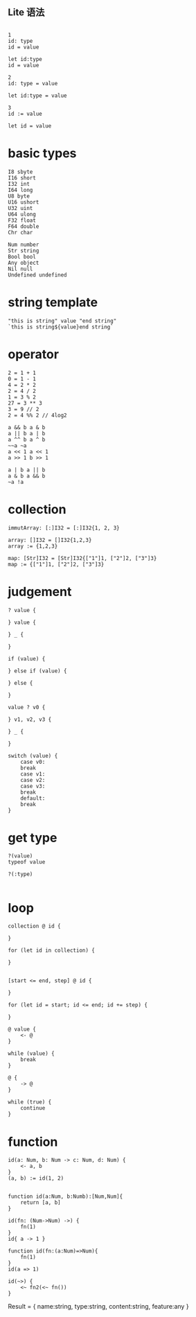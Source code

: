 ## Lite 语法

```

1
id: type
id = value

let id:type
id = value

2
id: type = value

let id:type = value

3
id := value

let id = value
```

# basic types

```
I8 sbyte
I16 short
I32 int
I64 long
U8 byte
U16 ushort
U32 uint
U64 ulong
F32 float
F64 double
Chr char

Num number
Str string
Bool bool
Any object
Nil null
Undefined undefined
```

# string template

```
"this is string" value "end string"
`this is string${value}end string`
```

# operator

```
2 = 1 + 1
0 = 1 - 1
4 = 2 * 2
2 = 4 / 2
1 = 3 % 2
27 = 3 ** 3
3 = 9 // 2
2 = 4 %% 2 // 4log2

a && b a & b
a || b a | b
a ^^ b a ^ b
~~a ~a
a << 1 a << 1
a >> 1 b >> 1

a | b a || b
a & b a && b
~a !a
```

# collection

```
immutArray: [:]I32 = [:]I32{1, 2, 3}

array: []I32 = []I32{1,2,3}
array := {1,2,3}

map: [Str]I32 = [Str]I32{["1"]1, ["2"]2, ["3"]3}
map := {["1"]1, ["2"]2, ["3"]3}
```

# judgement

```
? value {

} value {

} _ {

}

if (value) {

} else if (value) {

} else {

}
```

```
value ? v0 {

} v1, v2, v3 {

} _ {

}

switch (value) {
	case v0:
	break
	case v1:
	case v2:
	case v3:
	break
	default:
	break
}

```

# get type

```
?(value)
typeof value

?(:type)


```

# loop

```
collection @ id {

}

for (let id in collection) {

}


[start <= end, step] @ id {

}

for (let id = start; id <= end; id += step) {

}

@ value {
 	<- @
}

while (value) {
 	break
}

@ {
 	-> @
}

while (true) {
 	continue
}
```

# function

```
id(a: Num, b: Num -> c: Num, d: Num) {
	<- a, b
}
(a, b) := id(1, 2)


function id(a:Num, b:Numb):[Num,Num]{
  	return [a, b]
}

id(fn: (Num->Num) ->) {
	fn(1)
}
id{ a -> 1 }

function id(fn:(a:Num)=>Num){
  	fn(1)
}
id(a => 1)

id(~>) {
  	<~ fn2(<~ fn())
}
```

Result = {
name:string,
type:string,
content:string,
feature:any
}
